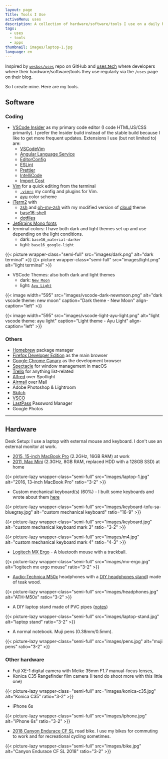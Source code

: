 ```yaml
---
layout: page
Title: Tools I Use
activeMenu: uses
description: A collection of hardware/software/tools I use on a daily basis.
tags:
  - uses
  - tools
  - apps
thumbnail: images/laptop-1.jpg
language: en
---
```


Inspired by [`wesbos/uses`](https://github.com/wesbos/awesome-uses) repo on GitHub
and [uses.tech](https://uses.tech)
where developers where their
hardware/software/tools they use regularly via the `/uses` page on their blog.

So I create mine. Here are my tools.

## Software

### Coding

- [VSCode Insider](https://code.visualstudio.com/insiders/) as my primary code editor (I code HTML/JS/CSS primarily).
I prefer the Insider build instead of the stable build because I like to get more frequent updates.
Extensions I use (but not limited to) are:
  - [VSCodeVim](https://github.com/VSCodeVim/Vim)
  - [Angular Language Service](https://github.com/angular/vscode-ng-language-service)
  - [EditorConfig](https://github.com/editorconfig/editorconfig-vscode)
  - [ESLint](https://github.com/Microsoft/vscode-eslint)
  - [Prettier](https://github.com/prettier/prettier-vscode)
  - [IntelliCode](https://github.com/MicrosoftDocs/intellicode)
  - [Import Cost](https://marketplace.visualstudio.com/items?itemName=wix.vscode-import-cost)
- [Vim](https://www.vim.org/) for a quick editing from the terminal
  - [`.vimrc`](https://github.com/armno/dotfiles/blob/master/.vimrc) my config and plugins for Vim.
  - [ayu](https://github.com/ayu-theme/ayu-vim) color scheme
- [iTerm2](https://www.iterm2.com/version3.html) with
  - [zsh](https://www.zsh.org/) and [oh-my-zsh](https://ohmyz.sh/) with my modified version of [cloud](https://github.com/armno/dotfiles/blob/master/cloud-armno.zsh-theme) theme
  - [base16-shell](https://github.com/chriskempson/base16-shell)
  - [dotfiles ](https://github.com/armno/dotfiles)
- [JetBrains Mono fonts](https://www.jetbrains.com/lp/mono/)
- terminal colors: I have both dark and light themes set up and use depending on the light conditions.
  - dark: `base16_material-darker`
  - light: `base16_google-light`

{{< picture wrapper-class="semi-full" src="images/dark.png" alt="dark terminal" >}}
{{< picture wrapper-class="semi-full" src="images/light.png" alt="light terminal" >}}

- VSCode Themes: also both dark and light themes
  - dark: [`New Moon`](https://taniarascia.github.io/new-moon/)
  - light: [`Ayu Light`](https://github.com/ayu-theme/vscode-ayu)

{{< image width="595" src="images/vscode-dark-newmoon.png" alt="dark vscode theme: new moon"
  caption="Dark theme - New Moon"
  align-caption="left" >}}

{{< image width="595" src="images/vscode-light-ayu-light.png" alt="light vscode theme: ayu light"
  caption="Light theme - Ayu Light"
  align-caption="left" >}}

### Others

- [Homebrew](https://brew.sh/) package manager
- [Firefox Developer Edition](https://www.mozilla.org/en-US/firefox/developer/) as the main browser
- [Google Chrome Canary](https://www.google.com/chrome/canary) as the development browser
- [Spectacle](https://www.spectacleapp.com/) for window management in macOS
- [Trello](https://trello.com) for anything list-related
- [Alfred](https://www.alfredapp.com/) over Spotlight
- [Airmail](https://airmailapp.com/) over Mail
- Adobe Photoshop & Lightroom
- [Skitch](https://evernote.com/products/skitch)
- [VSCO](https://vsco.co/)
- [LastPass](https://lastpass.com) Password Manager
- Google Photos

---

## Hardware

Desk Setup: I use a laptop with external mouse and keyboard. I don't use an external monitor at work.

- [2015, 15-inch MacBook Pro](https://support.apple.com/kb/SP719?locale=en_US) (2.2GHz, 16GB RAM) at work
- [2011, Mac Mini](https://support.apple.com/kb/sp632?locale=en_US) (2.3GHz, 8GB RAM, replaced HDD with a 128GB SSD) at home

{{< picture-lazy wrapper-class="semi-full" src="images/laptop-1.jpg" alt="2016, 13-inch MacBook Pro" ratio="3-2" >}}

- Custom mechanical keyboard(s) (60%) - I built some keyboards and wrote about them [here](https://armno.in.th/2019/05/01/custom-mechanical-keyboard-build-2/)

{{< picture-lazy wrapper-class="semi-full" src="images/keyboard-tofu-sa-bluegray.jpg" alt="custom mechanical keyboard" ratio="16-9" >}}

{{< picture-lazy wrapper-class="semi-full" src="images/keyboard.jpg" alt="custom mechanical keyboard mark 3" ratio="3-2" >}}

{{< picture-lazy wrapper-class="semi-full" src="images/m4.jpg" alt="custom mechanical keyboard mark 4" ratio="4-3" >}}

- [Logitech MX Ergo](https://www.logitech.com/en-roeu/product/mx-ergo-wireless-trackball-mouse) - A bluetooth mouse with a trackball.

{{< picture-lazy wrapper-class="semi-full" src="images/mx-ergo.jpg" alt="logitech mx ergo mouse" ratio="3-2" >}}

- [Audio-Technica M50x](https://armno.in.th/2015/08/04/audio-technica-ath-m50x/) headphones with a [DIY headphones stand](https://armno.wordpress.com/2013/05/09/746-headphone-stand/)) made of teak wood.

{{< picture-lazy wrapper-class="semi-full" src="images/headphones.jpg" alt="ATH-M50x" ratio="3-2" >}}

- A DIY laptop stand made of PVC pipes ([notes](https://armno.wordpress.com/2019/05/08/850-pvc/))

{{< picture-lazy wrapper-class="semi-full" src="images/laptop-stand.jpg" alt="laptop stand" ratio="3-2" >}}

- A normal notebook. Muji pens (0.38mm/0.5mm).

{{< picture-lazy wrapper-class="semi-full" src="images/pens.jpg" alt="muji pens" ratio="3-2" >}}

### Other hardware

- Fuji XE-1 digital camera with Meike 35mm F1.7 manual-focus lenses,
- Konica C35 Rangefinder film camera (I tend do shoot more with this little one)

{{< picture-lazy wrapper-class="semi-full" src="images/konica-c35.jpg" alt="Konica C35" ratio="3-2" >}}

- iPhone 6s

{{< picture-lazy wrapper-class="semi-full" src="images/iphone.jpg" alt="iPhone 6s" ratio="3-2" >}}

- [2018 Canyon Endurace CF SL](https://armno.in.th/2019/01/28/ordering-a-canyon-bike-review/) road bike.
I use my bikes for commuting to work and for recreational cycling sometimes.

{{< picture-lazy wrapper-class="semi-full" src="images/bike.jpg" alt="Canyon Endurace CF SL 2018" ratio="3-2" >}}
